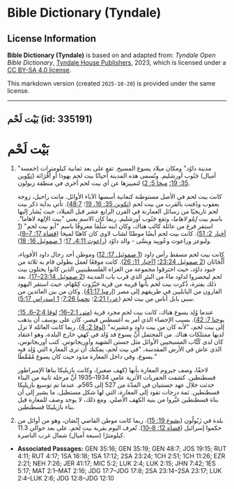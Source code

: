 # Bible Dictionary (Tyndale)

## License Information

**Bible Dictionary (Tyndale)** is based on and adapted from: _Tyndale Open Bible Dictionary_, [Tyndale House Publishers](https://tyndaleopenresources.com/), 2023, which is licensed under a [CC BY-SA 4.0 license](https://creativecommons.org/licenses/by-sa/4.0/legalcode.en).

This markdown version (created `2025-10-20`) is provided under the same license.



--------------------------------

## بَيْت لَحْم (id: 335191)

بَيْت لَحْم
===========

1. "مدينة داوُد" ومكان ميلاد يسوع المسيح. تقع على بعد ثمانية كيلومترات (خمسة أميال) جَنُوب أورشليم. وتُسمى هذه المدينة أحيانًا بيت لحم يهوذا أو أَفْرَاتَة ([تكوين 35: 19؛](https://ref.ly/Gen35:19) [ميخا 5: 2](https://ref.ly/Mic5:2)) لتمييزها عن أي بيت لحم أخرى في منطقة زبولون.

    كانت بيت لحم في الأصل مستوطنة كنعانية أسسها الآباء الأوائل. ماتت راحيل، زوجة يعقوب ودُفنت بالقرب من بيت لحم ([تكوين 35: 16، 19](https://ref.ly/Gen35:16,Gen35:19)؛ [48:7](https://ref.ly/Gen48:7)). تأتي بداية ذكر بيت لحم تاريخيًا من رسائل العمارنة في القرن الرابع عشر قبل الميلاد، حيث يُشار إليها باسم *بيت إيلو لاهاما*، وتقع جَنُوب أورشليم. ربما كان الاسم يعني "بيت الإلهة لاهاما". استقر فرع من عائلة كالب هناك، وكان ابنه سَلْمَا معروفًا باسم "أبو بيت لحم" ([1 أخبار 2: 51](https://ref.ly/1Chr2:51)). كانت بيت لحم أيضًا موطنًا لشاب لاوي كان كاهنًا لميخا ([قضاة 17: 7–8](https://ref.ly/Judg17:7-Judg17:8))، ولبوعز وراعوث وعُوبِيد ويسَّى \- والد داوُد ([راعوث 4:11، 17](https://ref.ly/Ruth4:11,Ruth4:17)؛ [1 صموئيل 16: 18](https://ref.ly/1Sam16:18)).

    كانت بيت لحم مسقط رأس داود ([1 صموئيل 17: 12](https://ref.ly/1Sam17:12)) وموطن أحد رجال داود الأقوياء، أَلْحَانَان ([2 صموئيل 23:24؛](https://ref.ly/2Sam23:24) [1أخبار 11: 26](https://ref.ly/1Chr11:26)). كانت موقعًا لعمل بطولي قام به ثلاثة من جنود داوُد، حيث اخترقوا مجموعة من الغزاة الفلسطينيين الذين كانوا يحتلون بيت لحم ليحضروا لداود ماءً من البئر الذي قرب باب المدينة ([2 صموئيل 23:14–17](https://ref.ly/2Sam23:14-2Sam23:17)). بعد ذلك بفترة، ذُكرت بيت لحم بأنها قريبة من قرية جَيْرُوت كِمْهَام، حيث استقر اليهود الفارون من البابليين في طريقهم إلى مصر ([إرميا 41:17](https://ref.ly/Jer41:17)). وكان من بين العائدين من سبي بابل أناس من بيت لحم ([عزرا 2:21](https://ref.ly/Ezra2:21)؛ [نحميا 7:26](https://ref.ly/Neh7:26)؛ [1 إسدراس 5:17](https://ref.ly/1Esd5:17)).

    عندما وُلِد يسوع هناك، كانت بيت لحم مجرد قرية ([متى 2:1–16؛](https://ref.ly/Matt2:1-Matt2:16) [لوقا 2:4](https://ref.ly/Luke2:4-Luke2:6,Luke2:15)[–](https://ref.ly/Luke2:4-Luke2:6)[6، 15؛](https://ref.ly/Luke2:4-Luke2:6,Luke2:15) [يوحنا 7: 42](https://ref.ly/John7:42)). بسبب الإحصاء الذي أمر به أغسطس قيصر، كان على يوسف أن يذهب إلى بيت لحم، "لأنه كان من بيت داود وعشيرته" ([لوقا 2: 4](https://ref.ly/Luke2:4)). ربما كانت العائلة لا تزل لديها ممتلكات هناك. من المحتمل أنَّ يسوع قد وُلد في كهفٍ خارج البلدة، وهو اعتقاد كان لدى كُتَّاب المسيحيين الأوائل مثل جستن الشهيد وأوريجانوس. كتب أوريجانوس، الذي عاش في الأرض المقدسة، "في بيت لحم، يمكنك أن ترى المغارة التي وُلِد فيه يسوع، وفي داخل المغارة مذود حيث كان يسوع مُقَمَّطًا."

    لاحقًا، وصف جيروم المغارة بأنها (كهف صغير)، وكانت بازيليكا بناها الإمبراطور قسطنطين. كشفت الحفريات الأثرية عامي 1934–1935 أنَّ مرحلة ثانية من البناء حدثت خلال عهد جستنيان في المدّة من 527 إلى 565م. عندما تم توسيع بازيليكا قسطنطين. ثمة درجات تقود إلى المغارة، التي لها شكل مستطيل، ما يشير إلى أن بناة قسطنطين غيَّروا من بنية الكهف الأصلي. ومع ذلك، لا يوجد وصف للمغارة قبل بناء بازيليكا قسطنطين.

2. بلدة في زَبُولُون ([يشوع 19: 15](https://ref.ly/Josh19:15)). ربما كانت موطن القاضي إِبْصَان، وهو من أوائل من حكموا إسرائيل ([قضاة 12: 8–10](https://ref.ly/Judg12:8-Judg12:10)). تُعرف اليوم بقرية بيت لحم، على بعد حوالي 11\.3 كيلومترًا (سبعة أميال) شمال غرب الناصرة.

* **Associated Passages:** GEN 35:16; GEN 35:19; GEN 48:7; JOS 19:15; RUT 4:11; RUT 4:17; 1SA 16:18; 1SA 17:12; 2SA 23:24; 1CH 2:51; 1CH 11:26; EZR 2:21; NEH 7:26; JER 41:17; MIC 5:2; LUK 2:4; LUK 2:15; JHN 7:42; 1ES 5:17; MAT 2:1–MAT 2:16; JDG 17:7–JDG 17:8; 2SA 23:14–2SA 23:17; LUK 2:4–LUK 2:6; JDG 12:8–JDG 12:10

